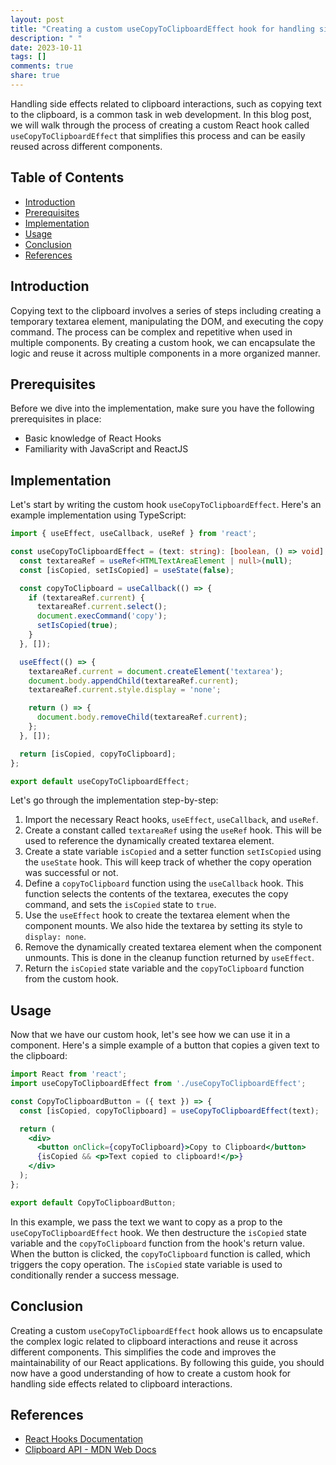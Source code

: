 ```yaml
---
layout: post
title: "Creating a custom useCopyToClipboardEffect hook for handling side effects related to clipboard interactions"
description: " "
date: 2023-10-11
tags: []
comments: true
share: true
---
```


Handling side effects related to clipboard interactions, such as copying text to the clipboard, is a common task in web development. In this blog post, we will walk through the process of creating a custom React hook called `useCopyToClipboardEffect` that simplifies this process and can be easily reused across different components.

## Table of Contents
- [Introduction](#introduction)
- [Prerequisites](#prerequisites)
- [Implementation](#implementation)
- [Usage](#usage)
- [Conclusion](#conclusion)
- [References](#references)

## Introduction
Copying text to the clipboard involves a series of steps including creating a temporary textarea element, manipulating the DOM, and executing the copy command. The process can be complex and repetitive when used in multiple components. By creating a custom hook, we can encapsulate the logic and reuse it across multiple components in a more organized manner.

## Prerequisites
Before we dive into the implementation, make sure you have the following prerequisites in place:
- Basic knowledge of React Hooks
- Familiarity with JavaScript and ReactJS

## Implementation
Let's start by writing the custom hook `useCopyToClipboardEffect`. Here's an example implementation using TypeScript:

```typescript
import { useEffect, useCallback, useRef } from 'react';

const useCopyToClipboardEffect = (text: string): [boolean, () => void] => {
  const textareaRef = useRef<HTMLTextAreaElement | null>(null);
  const [isCopied, setIsCopied] = useState(false);

  const copyToClipboard = useCallback(() => {
    if (textareaRef.current) {
      textareaRef.current.select();
      document.execCommand('copy');
      setIsCopied(true);
    }
  }, []);

  useEffect(() => {
    textareaRef.current = document.createElement('textarea');
    document.body.appendChild(textareaRef.current);
    textareaRef.current.style.display = 'none';

    return () => {
      document.body.removeChild(textareaRef.current);
    };
  }, []);

  return [isCopied, copyToClipboard];
};

export default useCopyToClipboardEffect;
```

Let's go through the implementation step-by-step:

1. Import the necessary React hooks, `useEffect`, `useCallback`, and `useRef`.
2. Create a constant called `textareaRef` using the `useRef` hook. This will be used to reference the dynamically created textarea element.
3. Create a state variable `isCopied` and a setter function `setIsCopied` using the `useState` hook. This will keep track of whether the copy operation was successful or not.
4. Define a `copyToClipboard` function using the `useCallback` hook. This function selects the contents of the textarea, executes the copy command, and sets the `isCopied` state to `true`.
5. Use the `useEffect` hook to create the textarea element when the component mounts. We also hide the textarea by setting its style to `display: none`.
6. Remove the dynamically created textarea element when the component unmounts. This is done in the cleanup function returned by `useEffect`.
7. Return the `isCopied` state variable and the `copyToClipboard` function from the custom hook.

## Usage
Now that we have our custom hook, let's see how we can use it in a component. Here's a simple example of a button that copies a given text to the clipboard:

```jsx
import React from 'react';
import useCopyToClipboardEffect from './useCopyToClipboardEffect';

const CopyToClipboardButton = ({ text }) => {
  const [isCopied, copyToClipboard] = useCopyToClipboardEffect(text);

  return (
    <div>
      <button onClick={copyToClipboard}>Copy to Clipboard</button>
      {isCopied && <p>Text copied to clipboard!</p>}
    </div>
  );
};

export default CopyToClipboardButton;
```

In this example, we pass the text we want to copy as a prop to the `useCopyToClipboardEffect` hook. We then destructure the `isCopied` state variable and the `copyToClipboard` function from the hook's return value. When the button is clicked, the `copyToClipboard` function is called, which triggers the copy operation. The `isCopied` state variable is used to conditionally render a success message.

## Conclusion
Creating a custom `useCopyToClipboardEffect` hook allows us to encapsulate the complex logic related to clipboard interactions and reuse it across different components. This simplifies the code and improves the maintainability of our React applications. By following this guide, you should now have a good understanding of how to create a custom hook for handling side effects related to clipboard interactions.

## References
- [React Hooks Documentation](https://reactjs.org/docs/hooks-intro.html)
- [Clipboard API - MDN Web Docs](https://developer.mozilla.org/en-US/docs/Web/API/Clipboard_API)